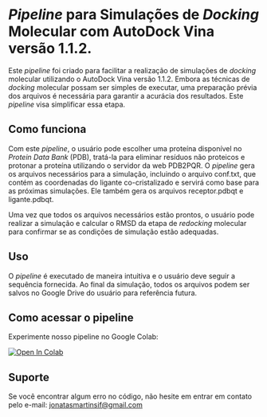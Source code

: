 # *Pipeline* para Simulações de *Docking* Molecular com AutoDock Vina versão 1.1.2.

Este *pipeline* foi criado para facilitar a realização de simulações de *docking* molecular utilizando o AutoDock Vina versão 1.1.2. Embora as técnicas de *docking* molecular possam ser simples de executar, uma preparação prévia dos arquivos é necessária para garantir a acurácia dos resultados. Este *pipeline* visa simplificar essa etapa.

## Como funciona

Com este *pipeline*, o usuário pode escolher uma proteína disponível no *Protein Data Bank* (PDB), tratá-la para eliminar resíduos não proteicos e protonar a proteína utilizando o servidor da web PDB2PQR. O *pipeline* gera os arquivos necessários para a simulação, incluindo o arquivo conf.txt, que contém as coordenadas do ligante co-cristalizado e servirá como base para as próximas simulações. Ele também gera os arquivos receptor.pdbqt e ligante.pdbqt.

Uma vez que todos os arquivos necessários estão prontos, o usuário pode realizar a simulação e calcular o RMSD da etapa de *redocking* molecular para confirmar se as condições de simulação estão adequadas.

## Uso

O *pipeline* é executado de maneira intuitiva e o usuário deve seguir a sequência fornecida. Ao final da simulação, todos os arquivos podem ser salvos no Google Drive do usuário para referência futura.

## Como acessar o pipeline

Experimente nosso pipeline no Google Colab:

[![Open In Colab](https://colab.research.google.com/assets/colab-badge.svg)](https://colab.research.google.com/github/jonatasnegreiro/AutoDock_Vina_v_1.1.2./blob/main/Pipeline_do_Autodock_Vina_1_1_2.ipynb)

## Suporte

Se você encontrar algum erro no código, não hesite em entrar em contato pelo e-mail: jonatasmartinsif@gmail.com
